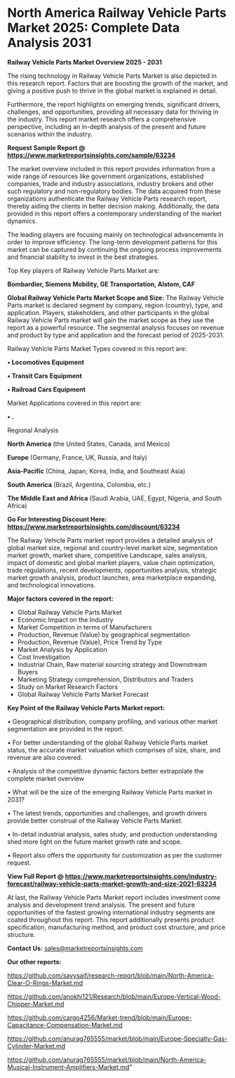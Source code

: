  # North America Railway Vehicle Parts Market 2025: Complete Data Analysis 2031

<Strong> Railway Vehicle Parts Market Overview 2025 - 2031</strong>

The rising technology in Railway Vehicle Parts Market is also depicted in this research report. Factors that are boosting the growth of the market, and giving a positive push to thrive in the global market is explained in detail.

Furthermore, the report highlights on emerging trends, significant drivers, challenges, and opportunities, providing all necessary data for thriving in the industry. This report market research offers a comprehensive perspective, including an in-depth analysis of the present and future scenarios within the industry.

<strong>Request Sample Report @ <a href=https://www.marketreportsinsights.com/sample/63234>https://www.marketreportsinsights.com/sample/63234</a></strong>

The market overview included in this report provides information from a wide range of resources like government organizations, established companies, trade and industry associations, industry brokers and other such regulatory and non-regulatory bodies. The data acquired from these organizations authenticate the Railway Vehicle Parts research report, thereby aiding the clients in better decision making. Additionally, the data provided in this report offers a contemporary understanding of the market dynamics.

The leading players are focusing mainly on technological advancements in order to improve efficiency. The long-term development patterns for this market can be captured by continuing the ongoing process improvements and financial stability to invest in the best strategies.

Top Key players of Railway Vehicle Parts Market are:

<strong>Bombardier, Siemens Mobility, GE Transportation, Alstom, CAF</strong>

<strong><b>Global Railway Vehicle Parts Market Scope and Size:</b></strong>
The Railway Vehicle Parts market is declared segment by company, region (country), type, and application. Players, stakeholders, and other participants in the global Railway Vehicle Parts market will gain the market scope as they use the report as a powerful resource. The segmental analysis focuses on revenue and product by type and application and the forecast period of 2025-2031.

Railway Vehicle Parts Market Types covered in this report are:

<strong>• Locomotives Equipment

• Transit Cars Equipment

• Railroad Cars Equipment</strong>

Market Applications covered in this report are:

<strong>• .</strong> 

Regional Analysis

<strong>North America</strong> (the United States, Canada, and Mexico)

<strong>Europe</strong> (Germany, France, UK, Russia, and Italy)

<strong>Asia-Pacific</strong> (China, Japan, Korea, India, and Southeast Asia)

<strong>South America</strong> (Brazil, Argentina, Colombia, etc.)

<strong>The Middle East and Africa</strong> (Saudi Arabia, UAE, Egypt, Nigeria, and South Africa)

<strong>Go For Interesting Discount Here: <a href=https://www.marketreportsinsights.com/discount/63234>https://www.marketreportsinsights.com/discount/63234</a></strong>

The Railway Vehicle Parts market report provides a detailed analysis of global market size, regional and country-level market size, segmentation market growth, market share, competitive Landscape, sales analysis, impact of domestic and global market players, value chain optimization, trade regulations, recent developments, opportunities analysis, strategic market growth analysis, product launches, area marketplace expanding, and technological innovations.

<strong><b>Major factors covered in the report:</b></strong>
<ul>
  <li>Global Railway Vehicle Parts Market </li>
  <li>Economic Impact on the Industry</li>
  <li>Market Competition in terms of Manufacturers</li>
  <li>Production, Revenue (Value) by geographical segmentation</li>
  <li>Production, Revenue (Value), Price Trend by Type</li>
  <li>Market Analysis by Application</li>
  <li>Cost Investigation</li>
  <li>Industrial Chain, Raw material sourcing strategy and Downstream Buyers</li>
  <li>Marketing Strategy comprehension, Distributors and Traders</li>
  <li>Study on Market Research Factors</li>
  <li>Global Railway Vehicle Parts Market Forecast</li>
</ul>

<strong><b>Key Point of the Railway Vehicle Parts Market report:</b></strong>

• Geographical distribution, company profiling, and various other market segmentation are provided in the report.

• For better understanding of the global Railway Vehicle Parts market status, the accurate market valuation which comprises of size, share, and revenue are also covered.

• Analysis of the competitive dynamic factors better extrapolate the complete market overview

• What will be the size of the emerging Railway Vehicle Parts market in 2031?

• The latest trends, opportunities and challenges, and growth drivers provide better construal of the Railway Vehicle Parts Market.

• In-detail industrial analysis, sales study, and production understanding shed more light on the future market growth rate and scope.

• Report also offers the opportunity for customization as per the customer request.

<strong><b>View Full Report @ <a href=https://www.marketreportsinsights.com/industry-forecast/railway-vehicle-parts-market-growth-and-size-2021-63234>https://www.marketreportsinsights.com/industry-forecast/railway-vehicle-parts-market-growth-and-size-2021-63234</a></b></strong>


At last, the Railway Vehicle Parts Market report includes investment come analysis and development trend analysis. The present and future opportunities of the fastest growing international industry segments are coated throughout this report. This report additionally presents product specification, manufacturing method, and product cost structure, and price structure.

<strong>Contact Us:</strong>
sales@marketreportsinsights.com

<strong>Our other reports:</strong>

<a href=https://github.com/sayysaif/research-report/blob/main/North-America-Clear-O-Rings-Market.md>https://github.com/sayysaif/research-report/blob/main/North-America-Clear-O-Rings-Market.md</a>

<a href=https://github.com/anokhi121/Research/blob/main/Europe-Vertical-Wood-Chipper-Market.md>https://github.com/anokhi121/Research/blob/main/Europe-Vertical-Wood-Chipper-Market.md</a>

<a href=https://github.com/cargo4256/Market-trend/blob/main/Europe-Capacitance-Compensation-Market.md>https://github.com/cargo4256/Market-trend/blob/main/Europe-Capacitance-Compensation-Market.md</a>

<a href=https://github.com/anurag765555/market/blob/main/Europe-Specialty-Gas-Cylinder-Market.md>https://github.com/anurag765555/market/blob/main/Europe-Specialty-Gas-Cylinder-Market.md</a>

<a href=https://github.com/anurag765555/market/blob/main/North-America-Musical-Instrument-Amplifiers-Market.md>https://github.com/anurag765555/market/blob/main/North-America-Musical-Instrument-Amplifiers-Market.md</a>"

